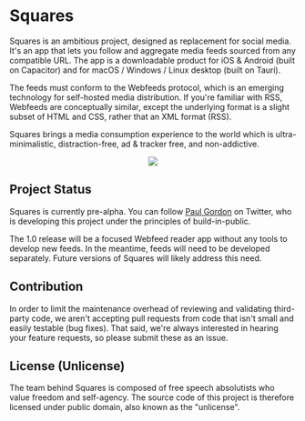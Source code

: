 
# Squares

Squares is an ambitious project, designed as replacement for social media. It's an app that lets you follow and aggregate media feeds sourced from any compatible URL. The app is a downloadable product for iOS & Android (built on Capacitor) and for macOS / Windows / Linux desktop (built on Tauri).

The feeds must conform to the Webfeeds protocol, which is an emerging technology for self-hosted media distribution. If you're familiar with RSS, Webfeeds are conceptually similar, except the underlying format is a slight subset of HTML and CSS, rather that an XML format (RSS).

Squares brings a media consumption experience to the world which is ultra-minimalistic, distraction-free, ad & tracker free, and non-addictive.

<p align="center"><img src="readme.demo.gif"></p>

## Project Status

Squares is currently pre-alpha. You can follow [Paul Gordon](https://www.twitter.com/heropaulg) on Twitter, who is developing this project under the principles of build-in-public.

The 1.0 release will be a focused Webfeed reader app without any tools to develop new feeds. In the meantime, feeds will need to be developed separately. Future versions of Squares will likely address this need.

## Contribution

In order to limit the maintenance overhead of reviewing and validating third-party code, we aren't accepting pull requests from code that isn't small and easily testable (bug fixes). That said, we're always interested in hearing your feature requests, so please submit these as an issue. 

## License (Unlicense)

The team behind Squares is composed of free speech absolutists who value freedom and self-agency. The source code of this project is therefore licensed under public domain, also known as the "unlicense".
